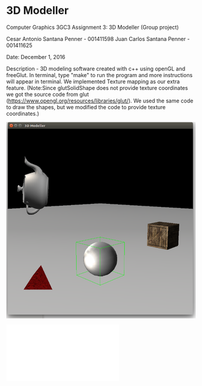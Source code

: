 # 3D Modeller
Computer Graphics 3GC3 Assignment 3: 3D Modeller (Group project)

Cesar Antonio Santana Penner - 001411598
Juan Carlos Santana Penner - 001411625

Date: December 1, 2016

Description - 3D modeling software created with c++ using openGL and freeGlut. In terminal, type "make" to run the program and more instructions will appear in terminal. We implemented Texture mapping as our extra feature. (Note:Since glutSolidShape does not provide texture coordinates we got the source code from glut (https://www.opengl.org/resources/libraries/glut/). We used the same code to draw the shapes, but we modified the code to provide texture coordinates.) 
	

![Alt text](/mainImage.png?raw=true "Final Product") 


![Alt text](/OpenGL_Setup.pdf?raw=true "Final Product")

